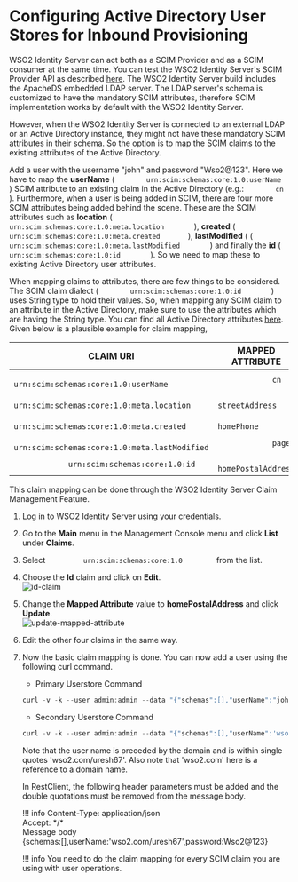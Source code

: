 # Configuring Active Directory User Stores for Inbound Provisioning

WSO2 Identity Server can act both as a SCIM Provider and as a SCIM
consumer at the same time. You can test the WSO2 Identity Server's SCIM
Provider API as described [here](../../develop/scim-1.1-apis). The WSO2 Identity
Server build includes the ApacheDS embedded LDAP server. The LDAP
server's schema is customized to have the mandatory SCIM attributes,
therefore SCIM implementation works by default with the WSO2 Identity
Server.

However, when the WSO2 Identity Server is connected to an external LDAP
or an Active Directory instance, they might not have these mandatory
SCIM attributes in their schema. So the option is to map the SCIM claims
to the existing attributes of the Active Directory.

Add a user with the username "john" and password "Wso2@123". Here we have to map the **userName** (`         urn:scim:schemas:core:1.0:userName        ` ) SCIM attribute to an existing claim in the Active Directory (e.g.:`         cn        ` ). Furthermore, when a user is being added in SCIM, there are four more SCIM attributes being added behind the scene. These are the SCIM attributes such as **location** 
(`         urn:scim:schemas:core:1.0:meta.location        ` ), **created** ( `         urn:scim:schemas:core:1.0:meta.created        `), **lastModified** (
(`         urn:scim:schemas:core:1.0:meta.lastModified        ` ) and finally the **id** ( `         urn:scim:schemas:core:1.0:id        ` ). So we need to map these to existing Active Directory user attributes.

When mapping claims to attributes, there are few things to be considered. The SCIM claim dialect (`         urn:scim:schemas:core:1.0:id        ` ) uses String type to hold their values. So, when mapping any SCIM claim to an attribute in the Active Directory, make sure to use the attributes which are having the String type. You can find all Active Directory attributes [here](http://www.kouti.com/tables/userattributes.htm). Given below is a plausible example for claim mapping,

| CLAIM URI                                                              | MAPPED ATTRIBUTE                             |
|------------------------------------------------------------------------|----------------------------------------------|
| `             urn:scim:schemas:core:1.0:userName            `          | `             cn            `                |
| `             urn:scim:schemas:core:1.0:meta.location            `     | `             streetAddress            `     |
| `             urn:scim:schemas:core:1.0:meta.created            `      | `             homePhone            `         |
| `             urn:scim:schemas:core:1.0:meta.lastModified            ` | `             pager            `             |
| `             urn:scim:schemas:core:1.0:id            `                | `             homePostalAddress            ` |

This claim mapping can be done through the WSO2 Identity Server Claim
Management Feature.

1.  Log in to WSO2 Identity Server using your credentials.
2.  Go to the **Main** menu in the Management Console menu and click
    **List** under **Claims**.
3.  Select `          urn:scim:schemas:core:1.0         ` from the list.
4.  Choose the **Id** claim and click on **Edit**.  
    ![id-claim](../assets/img/using-wso2-identity-server/id-claim.png) 
5.  Change the **Mapped Attribute** value to **homePostalAddress** and
    click **Update**.  
    ![update-mapped-attribute](../assets/img/using-wso2-identity-server/update-mapped-attribute.png)
6.  Edit the other four claims in the same way.
7.  Now the basic claim mapping is done. You can now add a user using
    the following curl command.

    -   Primary Userstore Command
    
    ``` java
    curl -v -k --user admin:admin --data "{"schemas":[],"userName":"john","password":"Wso2@123"}" --header "Content-Type:application/json" https://localhost:9443/wso2/scim/Users
    ```
    
    -   Secondary Userstore Command

    ``` java
    curl -v -k --user admin:admin --data "{"schemas":[],"userName":'wso2.com/uresh67',"password":"Wso2@123"}" --header "Content-Type:application/json" https://localhost:9443/wso2/scim/Users
    ```

    Note that the user name is preceded by the domain and is within
    single quotes 'wso2.com/uresh67'. Also note that 'wso2.com' here is
    a reference to a domain name.

    In RestClient, the following header parameters must be added and the
    double quotations must be removed from the message body.

    !!! info 
        Content-Type: application/json  
        Accept: \*/\*  
        Message body  
        {schemas:\[\],userName:'wso2.com/uresh67',password:Wso2@123}

    !!! info 
        You need to do the claim mapping for every SCIM claim you are using
        with user operations.

